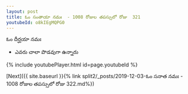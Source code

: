 ```yaml
---
layout: post
title: ఓం సంతాయా నమః  - 1008 రోజుల తపస్సులో రోజు  321
youtubeId: o8kIEgMQPG0
---
```

 
 
 ఓం దీర్ఘయా నమః  
 
 -  ఎవరు చాలా పొడవుగా ఉన్నారు 
 
  
 
  
 
 
 
 
 
 


{% include youtubePlayer.html id=page.youtubeId %}
 
[Next]({{ site.baseurl }}{% link  split2/_posts/2019-12-03-ఓం సనాత నమః  - 1008 రోజుల తపస్సులో రోజు  322.md%})
 
